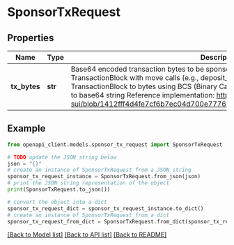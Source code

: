 # SponsorTxRequest


## Properties

Name | Type | Description | Notes
------------ | ------------- | ------------- | -------------
**tx_bytes** | **str** | Base64 encoded transaction bytes to be sponsored.  To create txBytes: 1. Create a TransactionBlock with move calls (e.g., deposit_to_asset_bank) 2. Serialize the TransactionBlock to bytes using BCS (Binary Canonical Serialization) 3. Encode the bytes to base64 string Reference implementation: https://github.com/fireflyprotocol/library-sui/blob/1412fff4d4fe7cf6b7ec04d700e777628c57c70a/src/classes/SuiBlocks.ts#L220  | 

## Example

```python
from openapi_client.models.sponsor_tx_request import SponsorTxRequest

# TODO update the JSON string below
json = "{}"
# create an instance of SponsorTxRequest from a JSON string
sponsor_tx_request_instance = SponsorTxRequest.from_json(json)
# print the JSON string representation of the object
print(SponsorTxRequest.to_json())

# convert the object into a dict
sponsor_tx_request_dict = sponsor_tx_request_instance.to_dict()
# create an instance of SponsorTxRequest from a dict
sponsor_tx_request_from_dict = SponsorTxRequest.from_dict(sponsor_tx_request_dict)
```
[[Back to Model list]](../README.md#documentation-for-models) [[Back to API list]](../README.md#documentation-for-api-endpoints) [[Back to README]](../README.md)


